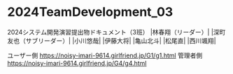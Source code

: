 # 2024TeamDevelopment_03
2024システム開発演習提出物ドキュメント（3班）
|林春翔（リーダー）|
|深町友也（サブリーダー）|
|小川悠哉|
|伊藤大将|
|亀山北斗|
|松尾直|
|西川颯翔|

ユーザー側
https://noisy-imari-9614.girlfriend.jp/G1/g1.html
管理者側
https://noisy-imari-9614.girlfriend.jp/G4/g4.html
